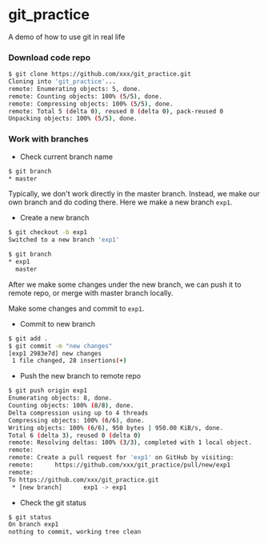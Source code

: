# git_practice
A demo of how to use git in real life


### Download code repo
```bash
$ git clone https://github.com/xxx/git_practice.git
Cloning into 'git_practice'...
remote: Enumerating objects: 5, done.
remote: Counting objects: 100% (5/5), done.
remote: Compressing objects: 100% (5/5), done.
remote: Total 5 (delta 0), reused 0 (delta 0), pack-reused 0
Unpacking objects: 100% (5/5), done.
```
### Work with branches

* Check current branch name
```bash
$ git branch
* master
```
Typically, we don't work directly in the master branch. Instead, we make our own branch and do coding there. Here we make a new branch `exp1`.

* Create a new branch
```bash
$ git checkout -b exp1
Switched to a new branch 'exp1'

$ git branch
* exp1
  master
```

After we make some changes under the new branch, we can push it to remote repo, or merge with master branch locally.

Make some changes and commit to `exp1`.
* Commit to new branch
```bash
$ git add .
$ git commit -m "new changes"
[exp1 2983e7d] new changes
 1 file changed, 28 insertions(+)
```
* Push the new branch to remote repo
```bash
$ git push origin exp1
Enumerating objects: 8, done.
Counting objects: 100% (8/8), done.
Delta compression using up to 4 threads
Compressing objects: 100% (6/6), done.
Writing objects: 100% (6/6), 950 bytes | 950.00 KiB/s, done.
Total 6 (delta 3), reused 0 (delta 0)
remote: Resolving deltas: 100% (3/3), completed with 1 local object.
remote:
remote: Create a pull request for 'exp1' on GitHub by visiting:
remote:      https://github.com/xxx/git_practice/pull/new/exp1
remote:
To https://github.com/xxx/git_practice.git
 * [new branch]      exp1 -> exp1
```

* Check the git status
```bash
$ git status
On branch exp1
nothing to commit, working tree clean
```
